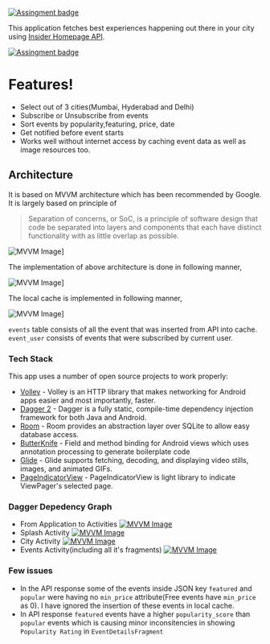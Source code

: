 

[![Assingment badge](https://img.shields.io/badge/Paytm%20Insider-1.0.0-yellowgreen)](https://insider.in/)


This application fetches best experiences happening out there in your city using [Insider Homepage API](https://api.insider.in/home?norm=1&filterBy=go-out&city=mumbai).

[![Assingment badge](https://j.gifs.com/gZ915k.gif)](https://insider.in/)

# Features!

  - Select out of 3 cities(Mumbai, Hyderabad and Delhi)
  - Subscribe or Unsubscribe from events
  - Sort events by popularity,featuring, price, date
  - Get notified before event starts
  - Works well without internet access by caching event data as well as image resources too.

## Architecture
It is based on MVVM architecture which has been recommended by Google. It is largely based on principle of

>Separation of concerns, or SoC, is a principle of software design that code be separated into layers and components that each have distinct functionality with as little overlap as possible.


![MVVM Image](https://i.ibb.co/55y7K0m/mvvm-insider.jpg)]

The implementation of above architecture is done in following manner,

![MVVM Image](https://i.ibb.co/0Y0sM5N/mvvm-this-app.jpg)]

The local cache is implemented in following manner,

![MVVM Image](https://i.ibb.co/C5V2Dc8/er.jpg)]

```events``` table consists of all the event that was inserted from API into cache.
```event_user``` consists of events that were subscribed by current user.

### Tech Stack

This app uses a number of open source projects to work properly:

* [Volley](https://developer.android.com/training/volley) - Volley is an HTTP library that makes networking for Android apps easier and most importantly, faster.
* [Dagger 2](https://dagger.dev/) - Dagger is a fully static, compile-time dependency injection framework for both Java and Android.
* [Room](https://developer.android.com/topic/libraries/architecture/room) - Room provides an abstraction layer over SQLite to allow easy database access.
* [ButterKnife](https://github.com/JakeWharton/butterknife) - Field and method binding for Android views which uses annotation processing to generate boilerplate code
* [Glide](https://github.com/bumptech/glide) - Glide supports fetching, decoding, and displaying video stills, images, and animated GIFs. 
* [PageIndicatorView](https://github.com/romandanylyk/PageIndicatorView) - PageIndicatorView is light library to indicate ViewPager's selected page.


### Dagger Depedency Graph
* From Application to Activities
[![MVVM Image](https://i.ibb.co/zFbBPNb/application-activity.png)](https://imgur.com/a/42LotIc)
* Splash Activity
[![MVVM Image](https://i.ibb.co/XDwTpGH/splashactivity.png)](https://imgur.com/a/RE3bjfs)
* City Activity
[![MVVM Image](https://i.ibb.co/R6719L6/cityactivity.png)](https://imgur.com/a/FJ97Xo5)
* Events Activity(including all it's fragments)
[![MVVM Image](https://i.ibb.co/qC2czyF/eventactivity.png)](https://imgur.com/a/G8LIxez)

### Few issues
* In the API response some of the events inside JSON key ```featured``` and ```popular``` were having no ```min_price``` attribute(Free events have ```min_price``` as 0). I have ignored the insertion of these events in local cache.
* In API response ```featured``` events have a higher ```popularity_score``` than ```popular``` events which is causing minor inconsitencies in showing ```Popularity Rating``` in ```EventDetailsFragment```
